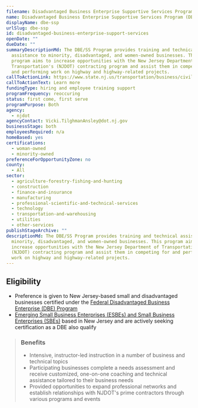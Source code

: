 ```yaml
---
filename: Disadvantaged Business Enterprise Supportive Services Program (DBE/SSP)
name: Disadvantaged Business Enterprise Supportive Services Program (DBE/SSP)
displayName: dbe-ssp
urlSlug: dbe-ssp
id: disadvantaged-business-enterprise-support-services
openDate: ""
dueDate: ""
summaryDescriptionMd: The DBE/SS Program provides training and technical
  assistance to minority, disadvantaged, and women-owned businesses. This
  program aims to increase opportunities with the New Jersey Department of
  Transportation's (NJDOT) contracting program and assist them in competing for
  and performing work on highway and highway-related projects.
callToActionLink: https://www.state.nj.us/transportation/business/civilrights/ssp.shtm
callToActionText: Learn more
fundingType: hiring and employee training support
programFrequency: reoccuring
status: first come, first serve
programPurpose: Both
agency:
  - njdot
agencyContact: Vicki.TilghmanAnsley@dot.nj.gov
businessStage: both
employeesRequired: n/a
homeBased: yes
certifications:
  - woman-owned
  - minority-owned
preferenceForOpportunityZone: no
county:
  - All
sector:
  - agriculture-forestry-fishing-and-hunting
  - construction
  - finance-and-insurance
  - manufacturing
  - professional-scientific-and-technical-services
  - technology
  - transportation-and-warehousing
  - utilities
  - other-services
publishStageArchive: ""
descriptionMd: The DBE/SS Program provides training and technical assistance to
  minority, disadvantaged, and women-owned businesses. This program aims to
  increase opportunities with the New Jersey Department of Transportation's
  (NJDOT) contracting program and assist them in competing for and performing
  work on highway and highway-related projects.
---
```


## Eligibility

- Preference is given to New Jersey-based small and disadvantaged businesses certified under the [Federal Disadvantaged Business Enterprise (DBE) Program](https://www.transportation.gov/civil-rights/disadvantaged-business-enterprise)
- [Emerging Small Business Enterprises (ESBEs) and Small Business Enterprises (SBEs)](https://www.nj.gov/transportation/business/civilrights/dbe.shtm) based in New Jersey and are actively seeking certification as a DBE also qualify

> ### Benefits
>
> - Intensive, instructor-led instruction in a number of business and technical topics
> - Participating businesses complete a needs assessment and receive customized, one-on-one coaching and technical assistance tailored to their business needs
> - Provided opportunities to expand professional networks and establish relationships with NJDOT's prime contractors through various programs and events
